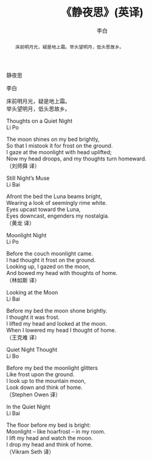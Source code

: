 ﻿---
layout: post
title: 《静夜思》(英译)
author: 李白
tags: [tag1 tag2]
comments: true 
abstract: 床前明月光，疑是地上霜。举头望明月，低头思故乡。
category:
- 爱好
---

静夜思

李白

床前明月光，疑是地上霜。  
举头望明月，低头思故乡。  


Thoughts on a Quiet Night  
Li Po  
  
The moon shines on my bed brightly,  
So that I mistook it for frost on the ground.  
I gaze at the moonlight with head uplifted;  
Now my head droops, and my thoughts turn homeward.  
（刘师舜 译）  
  
  
Still Night’s Muse  
Li Bai  
  
Afront the bed the Luna beams bright,  
Wearing a look of seemingly rime white.  
Eyes upcast toward the Luna,  
Eyes downcast, engenders my nostalgia.  
（黄龙 译）  


Moonlight Night  
Li Po  
  
Before the couch moonlight came.  
I had thought it frost on the ground.  
Looking up, I gazed on the moon,  
And bowed my head with thoughts of home.  
（林如斯 译）  

 
Looking at the Moon  
Li Bai  
  
Before my bed the moon shone brightly.  
I thought it was frost.  
I lifted my head and looked at the moon.  
When I lowered my head I thought of home.  
（王克难 译）  
  
   
Quiet Night Thought  
Li Bo  
  
Before my bed the moonlight glitters  
Like frost upon the ground.  
I look up to the mountain moon,  
Look down and think of home.  
（Stephen Owen 译）  


In the Quiet Night  
Li Bai  
   
  
The floor before my bed is bright:  
Moonlight – like hoarfrost – in my room.  
I lift my head and watch the moon.  
I drop my head and think of home.  
（Vikram Seth 译）  

